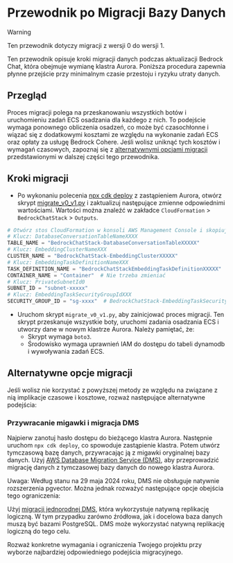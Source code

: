 # Przewodnik po Migracji Bazy Danych

> [!Warning]
> Ten przewodnik dotyczy migracji z wersji 0 do wersji 1.

Ten przewodnik opisuje kroki migracji danych podczas aktualizacji Bedrock Chat, która obejmuje wymianę klastra Aurora. Poniższa procedura zapewnia płynne przejście przy minimalnym czasie przestoju i ryzyku utraty danych.

## Przegląd

Proces migracji polega na przeskanowaniu wszystkich botów i uruchomieniu zadań ECS osadzania dla każdego z nich. To podejście wymaga ponownego obliczenia osadzeń, co może być czasochłonne i wiązać się z dodatkowymi kosztami ze względu na wykonanie zadań ECS oraz opłaty za usługę Bedrock Cohere. Jeśli wolisz uniknąć tych kosztów i wymagań czasowych, zapoznaj się z [alternatywnymi opcjami migracji](#alternative-migration-options) przedstawionymi w dalszej części tego przewodnika.

## Kroki migracji

- Po wykonaniu polecenia [npx cdk deploy](../README.md#deploy-using-cdk) z zastąpieniem Aurora, otwórz skrypt [migrate_v0_v1.py](./migrate_v0_v1.py) i zaktualizuj następujące zmienne odpowiednimi wartościami. Wartości można znaleźć w zakładce `CloudFormation` > `BedrockChatStack` > `Outputs`.

```py
# Otwórz stos CloudFormation w konsoli AWS Management Console i skopiuj wartości z zakładki Outputs.
# Klucz: DatabaseConversationTableNameXXXX
TABLE_NAME = "BedrockChatStack-DatabaseConversationTableXXXXX"
# Klucz: EmbeddingClusterNameXXX
CLUSTER_NAME = "BedrockChatStack-EmbeddingClusterXXXXX"
# Klucz: EmbeddingTaskDefinitionNameXXX
TASK_DEFINITION_NAME = "BedrockChatStackEmbeddingTaskDefinitionXXXXX"
CONTAINER_NAME = "Container"  # Nie trzeba zmieniać
# Klucz: PrivateSubnetId0
SUBNET_ID = "subnet-xxxxx"
# Klucz: EmbeddingTaskSecurityGroupIdXXX
SECURITY_GROUP_ID = "sg-xxxx"  # BedrockChatStack-EmbeddingTaskSecurityGroupXXXXX
```

- Uruchom skrypt `migrate_v0_v1.py`, aby zainicjować proces migracji. Ten skrypt przeskanuje wszystkie boty, uruchomi zadania osadzania ECS i utworzy dane w nowym klastrze Aurora. Należy pamiętać, że:
  - Skrypt wymaga `boto3`.
  - Środowisko wymaga uprawnień IAM do dostępu do tabeli dynamodb i wywoływania zadań ECS.

## Alternatywne opcje migracji

Jeśli wolisz nie korzystać z powyższej metody ze względu na związane z nią implikacje czasowe i kosztowe, rozważ następujące alternatywne podejścia:

### Przywracanie migawki i migracja DMS

Najpierw zanotuj hasło dostępu do bieżącego klastra Aurora. Następnie uruchom `npx cdk deploy`, co spowoduje zastąpienie klastra. Potem utwórz tymczasową bazę danych, przywracając ją z migawki oryginalnej bazy danych.
Użyj [AWS Database Migration Service (DMS)](https://aws.amazon.com/dms/), aby przeprowadzić migrację danych z tymczasowej bazy danych do nowego klastra Aurora.

Uwaga: Według stanu na 29 maja 2024 roku, DMS nie obsługuje natywnie rozszerzenia pgvector. Można jednak rozważyć następujące opcje obejścia tego ograniczenia:

Użyj [migracji jednorodnej DMS](https://docs.aws.amazon.com/dms/latest/userguide/dm-migrating-data.html), która wykorzystuje natywną replikację logiczną. W tym przypadku zarówno źródłowa, jak i docelowa baza danych muszą być bazami PostgreSQL. DMS może wykorzystać natywną replikację logiczną do tego celu.

Rozważ konkretne wymagania i ograniczenia Twojego projektu przy wyborze najbardziej odpowiedniego podejścia migracyjnego.